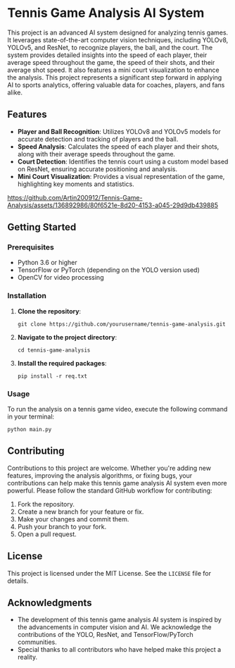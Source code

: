 # Tennis Game Analysis AI System

This project is an advanced AI system designed for analyzing tennis games. It leverages state-of-the-art computer vision techniques, including YOLOv8, YOLOv5, and ResNet, to recognize players, the ball, and the court. The system provides detailed insights into the speed of each player, their average speed throughout the game, the speed of their shots, and their average shot speed. It also features a mini court visualization to enhance the analysis. This project represents a significant step forward in applying AI to sports analytics, offering valuable data for coaches, players, and fans alike.

## Features

- **Player and Ball Recognition**: Utilizes YOLOv8 and YOLOv5 models for accurate detection and tracking of players and the ball.
- **Speed Analysis**: Calculates the speed of each player and their shots, along with their average speeds throughout the game.
- **Court Detection**: Identifies the tennis court using a custom model based on ResNet, ensuring accurate positioning and analysis.
- **Mini Court Visualization**: Provides a visual representation of the game, highlighting key moments and statistics.

https://github.com/Artin200912/Tennis-Game-Analysis/assets/136892986/80f6521e-8d20-4153-a045-29d9db439885


## Getting Started

### Prerequisites

- Python 3.6 or higher
- TensorFlow or PyTorch (depending on the YOLO version used)
- OpenCV for video processing

### Installation

1. **Clone the repository**:
   ```
   git clone https://github.com/yourusername/tennis-game-analysis.git
   ```
2. **Navigate to the project directory**:
   ```
   cd tennis-game-analysis
   ```
3. **Install the required packages**:
   ```
   pip install -r req.txt
   ```

### Usage

To run the analysis on a tennis game video, execute the following command in your terminal:
```
python main.py
```


## Contributing

Contributions to this project are welcome. Whether you're adding new features, improving the analysis algorithms, or fixing bugs, your contributions can help make this tennis game analysis AI system even more powerful. Please follow the standard GitHub workflow for contributing:

1. Fork the repository.
2. Create a new branch for your feature or fix.
3. Make your changes and commit them.
4. Push your branch to your fork.
5. Open a pull request.

## License

This project is licensed under the MIT License. See the `LICENSE` file for details.

## Acknowledgments

- The development of this tennis game analysis AI system is inspired by the advancements in computer vision and AI. We acknowledge the contributions of the YOLO, ResNet, and TensorFlow/PyTorch communities.
- Special thanks to all contributors who have helped make this project a reality.
